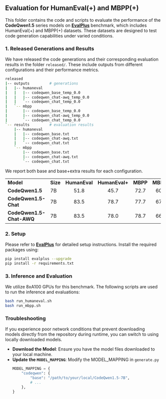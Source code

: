 ## Evaluation for HumanEval(+) and MBPP(+)

This folder contains the code and scripts to evaluate the performance of the **CodeQwen1.5** series models on [**EvalPlus**](https://github.com/evalplus/evalplus) benchmark, which includes HumanEval(+) and MBPP(+) datasets. These datasets are designed to test code generation capabilities under varied conditions.


### 1. Released Generations and Results

We have released the code generations and their corresponding evaluation results in the folder `released/`. These include outputs from different configurations and their performance metrics.

```bash
released
|-- outputs         # generations
|   |-- humaneval
|   |   |-- codeqwen_base_temp_0.0
|   |   |-- codeqwen_chat-awq_temp_0.0
|   |   `-- codeqwen_chat_temp_0.0
|   `-- mbpp
|       |-- codeqwen_base_temp_0.0
|       |-- codeqwen_chat-awq_temp_0.0
|       `-- codeqwen_chat_temp_0.0
`-- results         # evaluation results
    |-- humaneval
    |   |-- codeqwen_base.txt
    |   |-- codeqwen_chat-awq.txt
    |   `-- codeqwen_chat.txt
    `-- mbpp
        |-- codeqwen_base.txt
        |-- codeqwen_chat-awq.txt
        `-- codeqwen_chat.txt
```

We report both base and base+extra results for each configuration.

<table style="text-align:center;">
    <tr style="font-weight:bold">
        <td style="text-align: left">Model</td>
        <td style="text-align: left">Size</td>
        <td>HumanEval</td>
        <td>HumanEval+</td>
        <td>MBPP</td>
        <td>MBPP+</td>
    </tr>
    <tr>
        <td style="text-align: left"><b>CodeQwen1.5</b></td>
        <td style="text-align: left">7B</td><td>51.8</td><td>45.7</td><td>72.7</td><td>60.2</td>
    </tr>
    <tr>
        <td style="text-align: left"><b>CodeQwen1.5-Chat</b></td>
        <td style="text-align: left">7B</td><td>83.5</td><td>78.7</td><td>77.7</td><td>67.2</td>
    </tr>
    <tr>
        <td style="text-align: left"><b>CodeQwen1.5-Chat-AWQ</b></td>
        <td style="text-align: left">7B</td><td>83.5</td><td>78.0</td><td>78.7</td><td>66.7</td>
    </tr>
</table>

### 2. Setup

Please refer to [**EvalPlus**](https://github.com/evalplus/evalplus) for detailed setup instructions. Install the required packages using:

```bash
pip install evalplus --upgrade
pip install -r requirements.txt
```

### 3. Inference and Evaluation

We utilize 8xA100 GPUs for this benchmark. The following scripts are used to run the inference and evaluations:

```bash
bash run_humaneval.sh
bash run_mbpp.sh
```

### Troubleshooting

If you experience poor network conditions that prevent downloading models directly from the repository during runtime, you can switch to using locally downloaded models. 

- **Download the Model**: Ensure you have the model files downloaded to your local machine.
- **Update the `MODEL_MAPPING`**: Modify the MODEL_MAPPING in `generate.py`
    ```python
    MODEL_MAPPING = {
        "codeqwen": {
            "base": "/path/to/your/local/CodeQwen1.5-7B",
            # ...
        },
    }
    ```